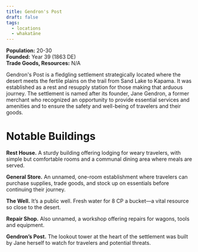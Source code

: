```yaml
---
title: Gendron's Post
draft: false
tags:
  - locations
  - whakatāne
---
```

**Population:** 20-30  
**Founded:** Year 39 (1863 DE)  
**Trade Goods, Resources:** N/A

Gendron's Post is a fledgling settlement strategically located where the desert meets the fertile plains on the trail from Sand Lake to Kapama. It was established as a rest and resupply station for those making that arduous journey. The settlement is named after its founder, Jane Gendron, a former merchant who recognized an opportunity to provide essential services and amenities and to ensure the safety and well-being of travelers and their goods.
# Notable Buildings
**Rest House.** A sturdy building offering lodging for weary travelers, with simple but comfortable rooms and a communal dining area where meals are served.

**General Store.** An unnamed, one-room establishment where travelers can purchase supplies, trade goods, and stock up on essentials before continuing their journey.

**The Well.** It’s a public well. Fresh water for 8 CP a bucket—a vital resource so close to the desert.

**Repair Shop.** Also unnamed, a workshop offering repairs for wagons, tools and equipment.

**Gendron’s Post.** The lookout tower at the heart of the settlement was built by Jane herself to watch for travelers and potential threats.